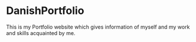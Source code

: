 # DanishPortfolio
This is my Portfolio website which gives information of myself and my work and skills acquainted by me. 
